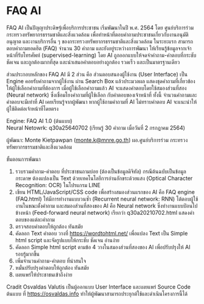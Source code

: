 # FAQ AI
FAQ AI เป็นปัญญาประดิษฐ์เพื่อบริการประชาชน เริ่มพัฒนาในปี พ.ศ. 2564 โดย ศูนย์บริการร่วม กระทรวงทรัพยากรธรรมชาติและสิ่งแวดล้อม เพื่อทำหน้าที่ตอบคำถามประชาชนเกี่ยวกับงานอนุมัติ อนุญาต และงานบริการอื่น ๆ ของกระทรวงทรัพยากรธรรมชาติและสิ่งแวดล้อม ในระยะแรก สามารถตอบคำถามยอดฮิต (FAQ) จำนวน 30 คำถาม และยังอยู่ระหว่างการพัฒนา ให้เรียนรู้ข้อมูลจากเจ้าหน้าที่รับโทรศัพท์ (supervised-learning) โดย AI ถูกออกแบบให้จดจำคำถาม-คำตอบที่กระชับ ชัดเจน และถูกต้องมากที่สุด และนำเสนอคำตอบอย่างถูกต้อง รวดเร็ว และเป็นมาตรฐานเดียว 

ส่วนประกอบหลักของ FAQ AI มี 2 ส่วน คือ ส่วนตอบสนองผู้ใช้งาน (User Interface) เป็น Engine คอยรับคำถามจากผู้ใช้งาน ผ่าน Search Box แล้วประมวลผล แสดงชุดคำถามที่เกี่ยวข้อง ให้ผู้ใช้เลือกคำถามที่ต้องการ เมื่อผู้ใช้เลือกคำถามแล้ว AI จะแสดงคำตอบโดยใช้สมองส่วนที่สอง (Neural network) ซึ่งเชื่อมโยงคำถามที่ผู้ใช้เลือก กับคำตอบของเจ้าหน้าที่ ทั้งนี้ จำนวนคำถามและคำตอบจะมีเท่าที่ AI เคยเรียนรู้จากผู้พัฒนา หากผู้ใช้ถามคำถามที่ AI ไม่ทราบคำตอบ AI จะแนะนำให้ผู้ใช้ติดต่อเจ้าหน้าที่โดยตรง   

Engine: FAQ AI 1.0 (ต้นแบบ)  
Neural Netowrk: q30a25640702 (เรียนรู้ 30 คำถาม เมื่อวันที่ 2 กรกฎาคม 2564) 

ผู้พัฒนา: Monte Kietpawpan (monte.k@mnre.go.th) ผอ.ศูนย์บริการร่วม กระทรวงทรัพยากรธรรมชาติและสิ่งแวดล้อม 

ขั้นตอนการพัฒนา
1. รวบรวมคำถาม-คำตอบ ที่ประชาชนถามบ่อย (ต้องเป็นข้อมูลดิจิทัล) กรณีต้นฉบับเป็นข้อมูลกระดาษ ต้องแปลงเป็น Text ด้วยเทคโนโลยีการอ่านอักขระด้วยแสง (Optical Character Recognition: OCR) ในโปรแกรม LINE
2. เขียน HTML/JavaScript/CSS code เพื่อสร้างสมองส่วนแรกของ AI คือ FAQ engine (FAQ.html) ให้มีการทำงานแบบวนซ้ำ (Recurrent neural network: RNN) โต้ตอบผู้ใช้งานในขณะตั้งคำถาม และสมองส่วนที่สองของ AI คือ Neural network ซึ่งทำงานแบบป้อนไปข้างหน้า (Feed-forward neural network) เรียกว่า q30a20210702.html แสดงคำตอบของแต่ละคำถาม  
3. ตรวจสอบคำตอบให้ถูกต้อง ทันสมัย
4. คัดลอก Text คำตอบ วางที่ https://wordtohtml.net/ เพื่อแปลง Text เป็น Simple html script และจัดรูปแบบให้กระชับ ชัดเจน อ่านง่าย
5. คัดลอก Simple html script ตามข้อ 4 วางในสมองส่วนที่สองของ AI เพื่อปรับปรุงให้ AI รอบรู้มากขึ้น
6. เพิ่มจำนวนคำถาม-คำตอบ ที่น่าสนใจ 
7. หมั่นปรับปรุงคำตอบให้ถูกต้อง ทันสมัย
8. เผยแพร่ให้ประชาชนเข้าถึงง่าย

Cradit
Osvaldas Valutis เป็นผู้ออกแบบ User Interface และเผยแพร่ Source Code ต้นแบบ ที่ https://osvaldas.info ทำให้ผู้พัฒนาสามารถประยุกต์ใช้และดำเนินโครงการนี้ได้

